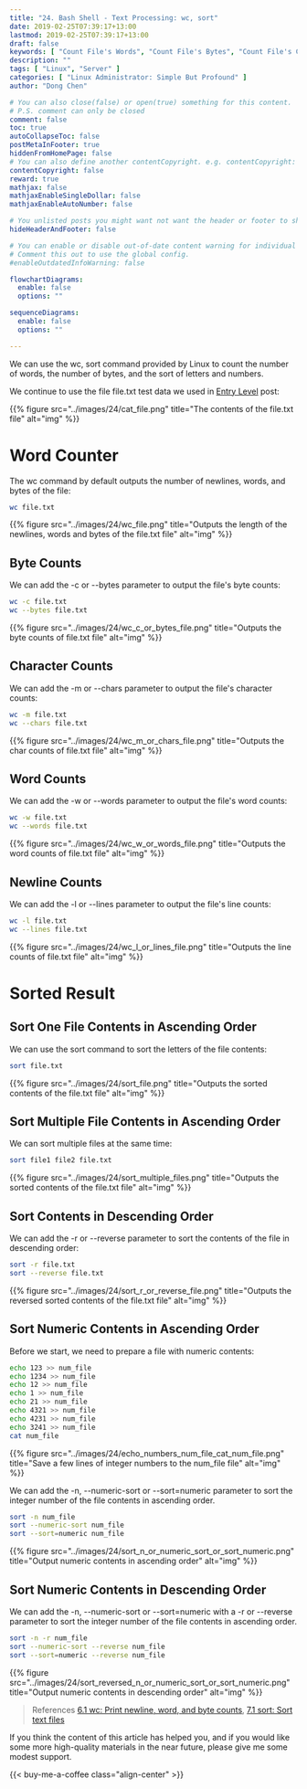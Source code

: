 ```yaml
---
title: "24. Bash Shell - Text Processing: wc, sort"
date: 2019-02-25T07:39:17+13:00
lastmod: 2019-02-25T07:39:17+13:00
draft: false
keywords: [ "Count File's Words", "Count File's Bytes", "Count File's Characters", "Count File's Newlines", "Sort File's Alphabetic Contents", "Sort File's Numeric Contents", "Sort in Ascending Order", "Sort in Descending Order" ]
description: ""
tags: [ "Linux", "Server" ]
categories: [ "Linux Administrator: Simple But Profound" ]
author: "Dong Chen"

# You can also close(false) or open(true) something for this content.
# P.S. comment can only be closed
comment: false
toc: true
autoCollapseToc: false
postMetaInFooter: true
hiddenFromHomePage: false
# You can also define another contentCopyright. e.g. contentCopyright: "This is another copyright."
contentCopyright: false
reward: true
mathjax: false
mathjaxEnableSingleDollar: false
mathjaxEnableAutoNumber: false

# You unlisted posts you might want not want the header or footer to show
hideHeaderAndFooter: false

# You can enable or disable out-of-date content warning for individual post.
# Comment this out to use the global config.
#enableOutdatedInfoWarning: false

flowchartDiagrams:
  enable: false
  options: ""

sequenceDiagrams: 
  enable: false
  options: ""

---
```


We can use the wc, sort command provided by Linux to count the number of words, the number of bytes, and the sort of letters and numbers.

<!--more-->

We continue to use the file file.txt test data we used in [Entry Level](/post/server-side-programming/linux/simple-but-profound/23.-bash-shell-text-processing-entry-level/#preparation) post:

{{% figure src="../images/24/cat_file.png" title="The contents of the file.txt file" alt="img" %}}

# Word Counter

The wc command by default outputs the number of newlines, words, and bytes of the file:

```bash
wc file.txt
```

{{% figure src="../images/24/wc_file.png" title="Outputs the length of the newlines, words and bytes of the file.txt file" alt="img" %}}

## Byte Counts

We can add the -c or --bytes parameter to output the file's byte counts:

```bash
wc -c file.txt
wc --bytes file.txt
```

{{% figure src="../images/24/wc_c_or_bytes_file.png" title="Outputs the byte counts of file.txt file" alt="img" %}}

## Character Counts

We can add the -m or --chars parameter to output the file's character counts:

```bash
wc -m file.txt
wc --chars file.txt
```

{{% figure src="../images/24/wc_m_or_chars_file.png" title="Outputs the char counts of file.txt file" alt="img" %}}

## Word Counts

We can add the -w or --words parameter to output the file's word counts:

```bash
wc -w file.txt
wc --words file.txt
```

{{% figure src="../images/24/wc_w_or_words_file.png" title="Outputs the word counts of file.txt file" alt="img" %}}

## Newline Counts

We can add the -l or --lines parameter to output the file's line counts:

```bash
wc -l file.txt
wc --lines file.txt
```

{{% figure src="../images/24/wc_l_or_lines_file.png" title="Outputs the line counts of file.txt file" alt="img" %}}

# Sorted Result

## Sort One File Contents in Ascending Order

We can use the sort command to sort the letters of the file contents:

```bash
sort file.txt
```

{{% figure src="../images/24/sort_file.png" title="Outputs the sorted contents of the file.txt file" alt="img" %}}

## Sort Multiple File Contents in Ascending Order

We can sort multiple files at the same time:

```bash
sort file1 file2 file.txt
```

{{% figure src="../images/24/sort_multiple_files.png" title="Outputs the sorted contents of the file.txt file" alt="img" %}}

## Sort Contents in Descending Order

We can add the -r or --reverse parameter to sort the contents of the file in descending order:

```bash
sort -r file.txt
sort --reverse file.txt
```

{{% figure src="../images/24/sort_r_or_reverse_file.png" title="Outputs the reversed sorted contents of the file.txt file" alt="img" %}}

## Sort Numeric Contents in Ascending Order

Before we start, we need to prepare a file with numeric contents:

```bash
echo 123 >> num_file
echo 1234 >> num_file
echo 12 >> num_file
echo 1 >> num_file
echo 21 >> num_file
echo 4321 >> num_file
echo 4231 >> num_file
echo 3241 >> num_file
cat num_file
```

{{% figure src="../images/24/echo_numbers_num_file_cat_num_file.png" title="Save a few lines of integer numbers to the num_file file" alt="img" %}}

We can add the -n, --numeric-sort or --sort=numeric parameter to sort the integer number of the file contents in ascending order.

```bash
sort -n num_file
sort --numeric-sort num_file
sort --sort=numeric num_file
```

{{% figure src="../images/24/sort_n_or_numeric_sort_or_sort_numeric.png" title="Output numeric contents in ascending order" alt="img" %}}

## Sort Numeric Contents in Descending Order

We can add the -n, --numeric-sort or --sort=numeric with a -r or --reverse parameter to sort the integer number of the file contents in ascending order.

```bash
sort -n -r num_file
sort --numeric-sort --reverse num_file
sort --sort=numeric --reverse num_file
```

{{% figure src="../images/24/sort_reversed_n_or_numeric_sort_or_sort_numeric.png" title="Output numeric contents in descending order" alt="img" %}}

> References
> [6.1 wc: Print newline, word, and byte counts](https://www.gnu.org/software/coreutils/manual/html_node/wc-invocation.html),
> [7.1 sort: Sort text files](https://www.gnu.org/software/coreutils/manual/html_node/sort-invocation.html)

If you think the content of this article has helped you, and if you would like some more high-quality materials in the near future, please give me some modest support.

<!-- Buy Me a Coffee Button -->
{{< buy-me-a-coffee class="align-center" >}}
